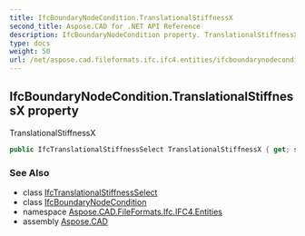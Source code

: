 ```yaml
---
title: IfcBoundaryNodeCondition.TranslationalStiffnessX
second_title: Aspose.CAD for .NET API Reference
description: IfcBoundaryNodeCondition property. TranslationalStiffnessX
type: docs
weight: 50
url: /net/aspose.cad.fileformats.ifc.ifc4.entities/ifcboundarynodecondition/translationalstiffnessx/
---
```

## IfcBoundaryNodeCondition.TranslationalStiffnessX property

TranslationalStiffnessX

```csharp
public IfcTranslationalStiffnessSelect TranslationalStiffnessX { get; set; }
```

### See Also

* class [IfcTranslationalStiffnessSelect](../../../aspose.cad.fileformats.ifc.ifc4.types/ifctranslationalstiffnessselect/)
* class [IfcBoundaryNodeCondition](../)
* namespace [Aspose.CAD.FileFormats.Ifc.IFC4.Entities](../../../aspose.cad.fileformats.ifc.ifc4.entities/)
* assembly [Aspose.CAD](../../../)


